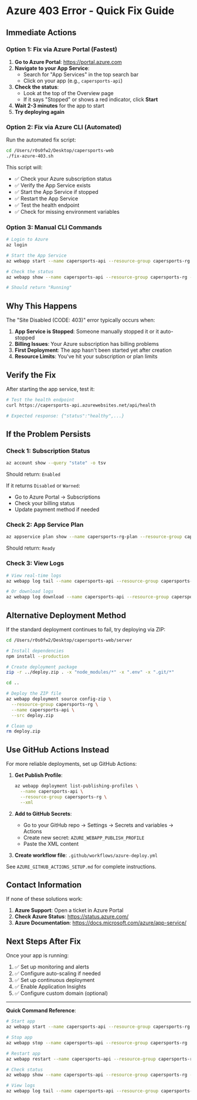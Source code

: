 # Azure 403 Error - Quick Fix Guide

## Immediate Actions

### Option 1: Fix via Azure Portal (Fastest)

1. **Go to Azure Portal**: https://portal.azure.com
2. **Navigate to your App Service**:
   - Search for "App Services" in the top search bar
   - Click on your app (e.g., `capersports-api`)
3. **Check the status**:
   - Look at the top of the Overview page
   - If it says "Stopped" or shows a red indicator, click **Start**
4. **Wait 2-3 minutes** for the app to start
5. **Try deploying again**

### Option 2: Fix via Azure CLI (Automated)

Run the automated fix script:

```bash
cd /Users/r0s0fw2/Desktop/capersports-web
./fix-azure-403.sh
```

This script will:
- ✅ Check your Azure subscription status
- ✅ Verify the App Service exists
- ✅ Start the App Service if stopped
- ✅ Restart the App Service
- ✅ Test the health endpoint
- ✅ Check for missing environment variables

### Option 3: Manual CLI Commands

```bash
# Login to Azure
az login

# Start the App Service
az webapp start --name capersports-api --resource-group capersports-rg

# Check the status
az webapp show --name capersports-api --resource-group capersports-rg --query "state" -o tsv

# Should return "Running"
```

## Why This Happens

The "Site Disabled (CODE: 403)" error typically occurs when:

1. **App Service is Stopped**: Someone manually stopped it or it auto-stopped
2. **Billing Issues**: Your Azure subscription has billing problems
3. **First Deployment**: The app hasn't been started yet after creation
4. **Resource Limits**: You've hit your subscription or plan limits

## Verify the Fix

After starting the app service, test it:

```bash
# Test the health endpoint
curl https://capersports-api.azurewebsites.net/api/health

# Expected response: {"status":"healthy",...}
```

## If the Problem Persists

### Check 1: Subscription Status

```bash
az account show --query "state" -o tsv
```

Should return: `Enabled`

If it returns `Disabled` or `Warned`:
- Go to Azure Portal → Subscriptions
- Check your billing status
- Update payment method if needed

### Check 2: App Service Plan

```bash
az appservice plan show --name capersports-rg-plan --resource-group capersports-rg --query "status" -o tsv
```

Should return: `Ready`

### Check 3: View Logs

```bash
# View real-time logs
az webapp log tail --name capersports-api --resource-group capersports-rg

# Or download logs
az webapp log download --name capersports-api --resource-group capersports-rg --log-file logs.zip
```

## Alternative Deployment Method

If the standard deployment continues to fail, try deploying via ZIP:

```bash
cd /Users/r0s0fw2/Desktop/capersports-web/server

# Install dependencies
npm install --production

# Create deployment package
zip -r ../deploy.zip . -x "node_modules/*" -x ".env" -x ".git/*"

cd ..

# Deploy the ZIP file
az webapp deployment source config-zip \
  --resource-group capersports-rg \
  --name capersports-api \
  --src deploy.zip

# Clean up
rm deploy.zip
```

## Use GitHub Actions Instead

For more reliable deployments, set up GitHub Actions:

1. **Get Publish Profile**:
   ```bash
   az webapp deployment list-publishing-profiles \
     --name capersports-api \
     --resource-group capersports-rg \
     --xml
   ```

2. **Add to GitHub Secrets**:
   - Go to your GitHub repo → Settings → Secrets and variables → Actions
   - Create new secret: `AZURE_WEBAPP_PUBLISH_PROFILE`
   - Paste the XML content

3. **Create workflow file**: `.github/workflows/azure-deploy.yml`

See `AZURE_GITHUB_ACTIONS_SETUP.md` for complete instructions.

## Contact Information

If none of these solutions work:

1. **Azure Support**: Open a ticket in Azure Portal
2. **Check Azure Status**: https://status.azure.com/
3. **Azure Documentation**: https://docs.microsoft.com/azure/app-service/

## Next Steps After Fix

Once your app is running:

1. ✅ Set up monitoring and alerts
2. ✅ Configure auto-scaling if needed
3. ✅ Set up continuous deployment
4. ✅ Enable Application Insights
5. ✅ Configure custom domain (optional)

---

**Quick Command Reference**:

```bash
# Start app
az webapp start --name capersports-api --resource-group capersports-rg

# Stop app
az webapp stop --name capersports-api --resource-group capersports-rg

# Restart app
az webapp restart --name capersports-api --resource-group capersports-rg

# Check status
az webapp show --name capersports-api --resource-group capersports-rg --query "state" -o tsv

# View logs
az webapp log tail --name capersports-api --resource-group capersports-rg
```

